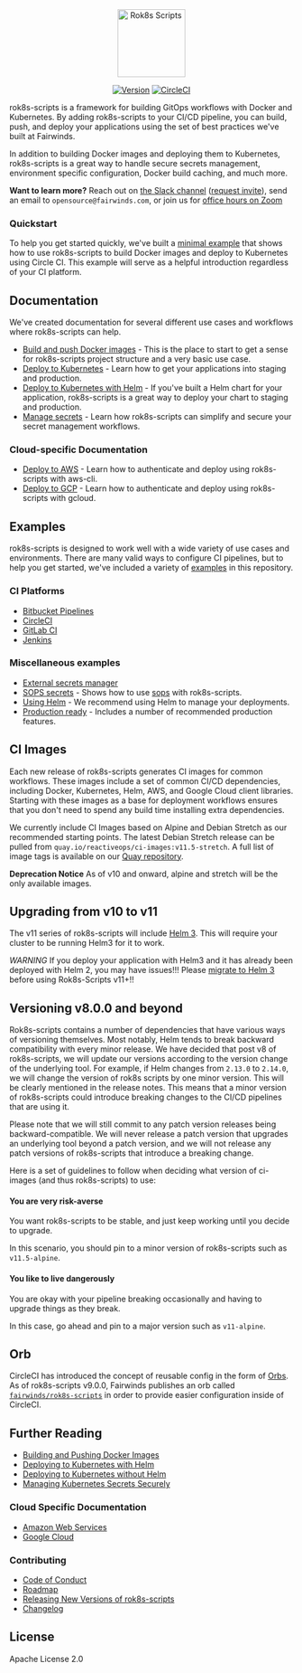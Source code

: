 <div align="center">
  <img src="/docs/logo.svg" height="120" alt="Rok8s Scripts" />
  <br>

  [![Version][version-image]][version-link] [![CircleCI][circleci-image]][circleci-link]
</div>


[version-image]: https://img.shields.io/static/v1.svg?label=Version&message=10.1.0&color=239922
[version-link]: https://github.com/FairwindsOps/rok8s-scripts/releases
[circleci-image]: https://circleci.com/gh/FairwindsOps/rok8s-scripts.svg?style=svg
[circleci-link]: https://circleci.com/gh/FairwindsOps/rok8s-scripts

rok8s-scripts is a framework for building GitOps workflows with Docker and Kubernetes.
By adding rok8s-scripts to your CI/CD pipeline, you can build, push, and deploy your applications using the
set of best practices we've built at Fairwinds.

In addition to building Docker images and deploying them to Kubernetes, rok8s-scripts is a great way to handle
secure secrets management, environment specific configuration, Docker build caching, and much more.

**Want to learn more?** Reach out on [the Slack channel](https://fairwindscommunity.slack.com/messages/rok8s-scripts) ([request invite](https://join.slack.com/t/fairwindscommunity/shared_invite/zt-e3c6vj4l-3lIH6dvKqzWII5fSSFDi1g)), send an email to `opensource@fairwinds.com`, or join us for [office hours on Zoom](https://fairwindscommunity.slack.com/messages/office-hours)

### Quickstart
To help you get started quickly, we've built a [minimal example](/examples/minimal)
that shows how to use rok8s-scripts to build Docker images and deploy to Kubernetes
using Circle CI. This example will serve as a helpful introduction regardless of your CI platform.

## Documentation
We've created documentation for several different use cases and workflows where rok8s-scripts can help.

* [Build and push Docker images](docs/docker.md) - This is the place to start to get a sense
for rok8s-scripts project structure and a very basic use case.
* [Deploy to Kubernetes](docs/without_helm.md) - Learn how to get your applications into staging
and production.
* [Deploy to Kubernetes with Helm](docs/helm.md) - If you've built a Helm chart for your application,
rok8s-scripts is a great way to deploy your chart to staging and production.
* [Manage secrets](docs/secrets.md) - Learn how rok8s-scripts can simplify and secure your secret management workflows.

### Cloud-specific Documentation
* [Deploy to AWS](docs/aws.md) - Learn how to authenticate and deploy using rok8s-scripts with aws-cli.
* [Deploy to GCP](docs/gcp.md) - Learn how to authenticate and deploy using rok8s-scripts with gcloud.

## Examples

rok8s-scripts is designed to work well with a wide variety of use cases and environments.
There are many valid ways to configure CI pipelines, but to help you get started, we've included a variety of [examples](/examples) in this repository.

### CI Platforms
- [Bitbucket Pipelines](/examples/ci/bitbucket-pipelines.yml)
- [CircleCI](/examples/ci/.circleci/config.yml)
- [GitLab CI](/examples/ci/.gitlab-ci.yml)
- [Jenkins](/examples/ci/Jenkinsfile)

### Miscellaneous examples
- [External secrets manager](/examples/external-secrets-manager)
- [SOPS secrets](/examples/sops-secrets) - Shows how to use [sops](https://github.com/mozilla/sops) with rok8s-scripts.
- [Using Helm](/examples/helm) - We recommend using Helm to manage your deployments.
- [Production ready](/examples/production-ready) - Includes a number of recommended production features.

## CI Images

Each new release of rok8s-scripts generates CI images for common workflows. These images include a set of common CI/CD dependencies, including Docker, Kubernetes, Helm, AWS, and Google Cloud client libraries. Starting with these images as a base for deployment workflows ensures that you don't need to spend any build time installing extra dependencies.

We currently include CI Images based on Alpine and Debian Stretch as our recommended starting points. The latest Debian Stretch release can be pulled from `quay.io/reactiveops/ci-images:v11.5-stretch`. A full list of image tags is available on our [Quay repository](https://quay.io/repository/reactiveops/ci-images).

**Deprecation Notice** As of v10 and onward, alpine and stretch will be the only available images.

## Upgrading from v10 to v11

The v11 series of rok8s-scripts will include [Helm 3](https://helm.sh/blog/helm-3-released/). This will require your cluster to be running Helm3 for it to work.

*WARNING* If you deploy your application with Helm3 and it has already been deployed with Helm 2, you may have issues!!! Please [migrate to Helm 3](https://helm.sh/docs/topics/v2_v3_migration/) before using Rok8s-Scripts v11+!!

## Versioning v8.0.0 and beyond

Rok8s-scripts contains a number of dependencies that have various ways of versioning themselves. Most notably, Helm tends to break backward compatibility with every minor release. We have decided that post v8 of rok8s-scripts, we will update our versions according to the version change of the underlying tool. For example, if Helm changes from `2.13.0` to `2.14.0`, we will change the version of rok8s scripts by one minor version. This will be clearly mentioned in the release notes. This means that a minor version of rok8s-scripts could introduce breaking changes to the CI/CD pipelines that are using it.

Please note that we will still commit to any patch version releases being backward-compatible. We will never release a patch version that upgrades an underlying tool beyond a patch version, and we will not release any patch versions of rok8s-scripts that introduce a breaking change.

Here is a set of guidelines to follow when deciding what version of ci-images (and thus rok8s-scripts) to use:

#### You are very risk-averse

You want rok8s-scripts to be stable, and just keep working until you decide to upgrade.

In this scenario, you should pin to a minor version of rok8s-scripts such as `v11.5-alpine`.

#### You like to live dangerously

You are okay with your pipeline breaking occasionally and having to upgrade things as they break.

In this case, go ahead and pin to a major version such as `v11-alpine`.

## Orb

CircleCI has introduced the concept of reusable config in the form of [Orbs](https://circleci.com/orbs/).  As of rok8s-scripts v9.0.0, Fairwinds publishes an orb called [`fairwinds/rok8s-scripts`](https://circleci.com/orbs/registry/orb/fairwinds/rok8s-scripts) in order to provide easier configuration inside of CircleCI.

## Further Reading

- [Building and Pushing Docker Images](/docs/docker.md)
- [Deploying to Kubernetes with Helm](/docs/helm.md)
- [Deploying to Kubernetes without Helm](/docs/without_helm.md)
- [Managing Kubernetes Secrets Securely](/docs/secrets.md)

### Cloud Specific Documentation
- [Amazon Web Services](/docs/aws.md)
- [Google Cloud](/docs/gcp.md)

### Contributing
- [Code of Conduct](CODE_OF_CONDUCT.md)
- [Roadmap](ROADMAP.md)
- [Releasing New Versions of rok8s-scripts](/docs/releasing.md)
- [Changelog](https://github.com/FairwindsOps/rok8s-scripts/releases)

## License
Apache License 2.0
